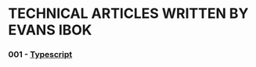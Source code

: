 # TECHNICAL ARTICLES WRITTEN BY EVANS IBOK

### 001 - [Typescript](./001-Typescript/article-name.md)
